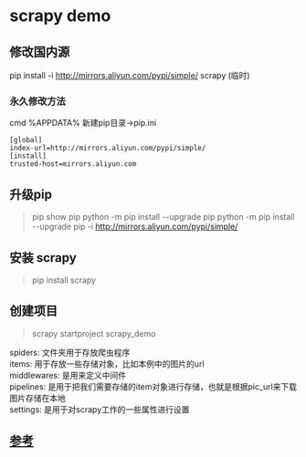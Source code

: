 # scrapy demo
## 修改国内源
pip install -i http://mirrors.aliyun.com/pypi/simple/ scrapy (临时)
### 永久修改方法
cmd %APPDATA%
新建pip目录->pip.ini
```
[global]
index-url=http://mirrors.aliyun.com/pypi/simple/
[install]
trusted-host=mirrors.aliyun.com
```
## 升级pip 
>pip show pip
>python -m pip install --upgrade pip
>python -m pip install --upgrade pip -i http://mirrors.aliyun.com/pypi/simple/
## 安装 scrapy
>pip install scrapy
## 创建项目
>scrapy startproject scrapy_demo 

spiders: 文件夹用于存放爬虫程序 \
items: 用于存放一些存储对象，比如本例中的图片的url \
middlewares: 是用来定义中间件 \
pipelines: 是用于把我们需要存储的item对象进行存储，也就是根据pic_url来下载图片存储在本地 \
settings: 是用于对scrapy工作的一些属性进行设置 

## [参考](http://www.manongjc.com/detail/16-rdlxozmigggocep.html)